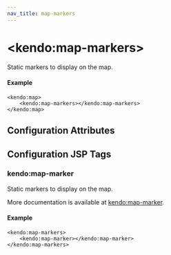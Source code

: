 ```yaml
---
nav_title: map-markers
---
```


# \<kendo:map-markers\>

Static markers to display on the map.

#### Example
    <kendo:map>
        <kendo:map-markers></kendo:map-markers>
    </kendo:map>

## Configuration Attributes


##  Configuration JSP Tags

### kendo:map-marker

Static markers to display on the map.

More documentation is available at [kendo:map-marker](/kendo-ui/api/wrappers/jsp/map/marker).

#### Example

    <kendo:map-markers>
        <kendo:map-marker></kendo:map-marker>
    </kendo:map-markers>

